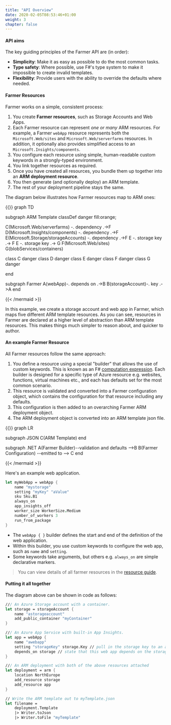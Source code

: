 ```yaml
---
title: "API Overview"
date: 2020-02-05T08:53:46+01:00
weight: 3
chapter: false
---
```


#### API aims
The key guiding principles of the Farmer API are (in order):

* **Simplicity**: Make it as easy as possible to do the most common tasks.
* **Type safety**: Where possible, use F#'s type system to make it impossible to create invalid templates.
* **Flexibility**: Provide users with the ability to override the defaults where needed.

#### Farmer Resources
Farmer works on a simple, consistent process:

1. You create **Farmer resources**, such as Storage Accounts and Web Apps.
1. Each Farmer resource can represent *one or many* ARM resources. For example, a Farmer `webApp` resource represents both the `Microsoft.Web/sites` and `Microsoft.Web/serverfarms` resources. In addition, it optionally also provides simplified access to an `Microsoft.Insights/components`.
1. You configure each resource using simple, human-readable custom keywords in a strongly-typed environment.
1. You link together resources as required.
1. Once you have created all resources, you bundle them up together into an **ARM deployment resource**.
1. You then generate (and optionally deploy) an ARM template.
1. The rest of your deployment pipeline stays the same.

The diagram below illustrates how Farmer resources map to ARM ones:

{{<mermaid align="left">}}
graph TD

subgraph ARM Template
classDef danger fill:orange;

C(Microsoft.Web/serverfarms) -. dependency .->F
D(Microsoft.Insights/components) -. dependency .->F
E(Microsoft.Storage/storageAccounts) -. dependency .->F
E -. storage key .-> F
E -. storage key .-> G
F(Microsoft.Web/sites) 
G(blobServices/containers)

class C danger
class D danger
class E danger
class F danger
class G danger

end

subgraph Farmer
A(webApp)-. depends on .->B
B(storageAccount)-. key .->A
end

{{< /mermaid >}}

In this example, we create a storage account and web app in Farmer, which maps five different ARM template resources. As you can see, resources in Farmer are declared at a higher level of abstraction than ARM template resources. This makes things much simpler to reason about, and quicker to author.

#### An example Farmer Resource
All Farmer resources follow the same approach:

1. You define a resource using a special "builder" that allows the use of custom keywords. This is known as an F# [computation expression](https://docs.microsoft.com/en-us/dotnet/fsharp/language-reference/computation-expressions). Each builder is designed for a specific type of Azure resource e.g. websites, functions, virtual machines etc., and each has defaults set for the most common scenario.
2. This resource is validated and converted into a Farmer configuration object, which contains the configuration for that resource including any defaults.
3. This configuration is then added to an overarching Farmer ARM deployment object.
4. The ARM deployment object is converted into an ARM template json file.

{{<mermaid align="left">}}
graph LR

subgraph JSON
C(ARM Template)
end

subgraph .NET
A(Farmer Builder)--validation and defaults -->B
B(Farmer Configuration) --emitted to --> C
end

{{< /mermaid >}}

Here's an example web application.

```fsharp
let myWebApp = webApp {
    name "mystorage"
    setting "myKey" "aValue"
    sku Sku.B1
    always_on
    app_insights_off
    worker_size WorkerSize.Medium
    number_of_workers 3
    run_from_package
}
```

* The `webApp { }` builder defines the start and end of the definition of the web application.
* Within this builder, you use custom keywords to configure the web app, such as `name` and `setting`.
* Some keywords take arguments, but others e.g. `always_on` are simple declarative markers.

> You can view details of all farmer resources in the [resource guide](../api-overview/resources/).

#### Putting it all together

The diagram above can be shown in code as follows:

```fsharp
/// An Azure Storage account with a container.
let storage = storageAccount {
    name "astorageaccount"
    add_public_container "myContainer"
}

/// An Azure App Service with built-in App Insights.
let app = webApp {
    name "awebapp"
    setting "storageKey" storage.Key // pull in the storage key to an app setting
    depends_on storage // state that this web app depends on the storage account
}

/// An ARM deployment with both of the above resources attached
let deployment = arm {
    location NorthEurope
    add_resource storage
    add_resource app
}

// Write the ARM template out to myTemplate.json
let filename =
    deployment.Template
    |> Writer.toJson
    |> Writer.toFile "myTemplate"
```